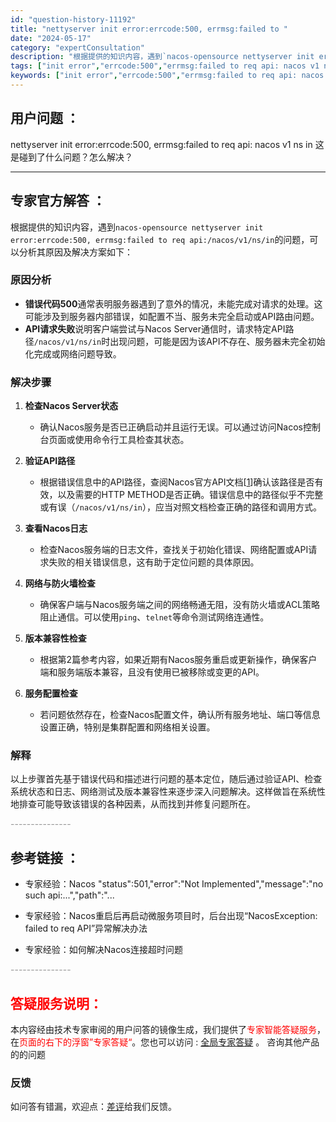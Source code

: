 ```yaml
---
id: "question-history-11192"
title: "nettyserver init error:errcode:500, errmsg:failed to "
date: "2024-05-17"
category: "expertConsultation"
description: "根据提供的知识内容，遇到`nacos-opensource nettyserver init error:errcode:500, errmsg:failed to req api:/nacos/v1/ns/in`的问题，可以分析其原因及解决方案如下：### 原因分析- **错误代码500**通常表"
tags: ["init error","errcode:500","errmsg:failed to req api: nacos v1 ns in"]
keywords: ["init error","errcode:500","errmsg:failed to req api: nacos v1 ns in"]
---
```


## 用户问题 ： 
 nettyserver init error:errcode:500, errmsg:failed to req api: nacos v1 ns in 这是碰到了什么问题？怎么解决？  

---------------
## 专家官方解答 ：

根据提供的知识内容，遇到`nacos-opensource nettyserver init error:errcode:500, errmsg:failed to req api:/nacos/v1/ns/in`的问题，可以分析其原因及解决方案如下：

### 原因分析
- **错误代码500**通常表明服务器遇到了意外的情况，未能完成对请求的处理。这可能涉及到服务器内部错误，如配置不当、服务未完全启动或API路由问题。
- **API请求失败**说明客户端尝试与Nacos Server通信时，请求特定API路径`/nacos/v1/ns/in`时出现问题，可能是因为该API不存在、服务器未完全初始化完成或网络问题导致。

### 解决步骤
1. **检查Nacos Server状态**
   - 确认Nacos服务是否已正确启动并且运行无误。可以通过访问Nacos控制台页面或使用命令行工具检查其状态。
   
2. **验证API路径**
   - 根据错误信息中的API路径，查阅Nacos官方API文档[[1](https://nacos.io/docs/latest/guide/user/open-api/)]确认该路径是否有效，以及需要的HTTP METHOD是否正确。错误信息中的路径似乎不完整或有误（`/nacos/v1/ns/in`），应当对照文档检查正确的路径和调用方式。

3. **查看Nacos日志**
   - 检查Nacos服务端的日志文件，查找关于初始化错误、网络配置或API请求失败的相关错误信息，这有助于定位问题的具体原因。

4. **网络与防火墙检查**
   - 确保客户端与Nacos服务端之间的网络畅通无阻，没有防火墙或ACL策略阻止通信。可以使用`ping`、`telnet`等命令测试网络连通性。

5. **版本兼容性检查**
   - 根据第2篇参考内容，如果近期有Nacos服务重启或更新操作，确保客户端和服务端版本兼容，且没有使用已被移除或变更的API。

6. **服务配置检查**
   - 若问题依然存在，检查Nacos配置文件，确认所有服务地址、端口等信息设置正确，特别是集群配置和网络相关设置。

### 解释
以上步骤首先基于错误代码和描述进行问题的基本定位，随后通过验证API、检查系统状态和日志、网络测试及版本兼容性来逐步深入问题解决。这样做旨在系统性地排查可能导致该错误的各种因素，从而找到并修复问题所在。


<font color="#949494">---------------</font> 


## 参考链接 ：

* 专家经验：Nacos "status":501,"error":"Not Implemented","message":"no such api:...","path":"... 
 
 * 专家经验：Nacos重启后再启动微服务项目时，后台出现“NacosException: failed to req API”异常解决办法 
 
 * 专家经验：如何解决Nacos连接超时问题 


 <font color="#949494">---------------</font> 
 


## <font color="#FF0000">答疑服务说明：</font> 

本内容经由技术专家审阅的用户问答的镜像生成，我们提供了<font color="#FF0000">专家智能答疑服务</font>，在<font color="#FF0000">页面的右下的浮窗”专家答疑“</font>。您也可以访问 : [全局专家答疑](https://answer.opensource.alibaba.com/docs/intro) 。 咨询其他产品的的问题

### 反馈
如问答有错漏，欢迎点：[差评](https://ai.nacos.io/user/feedbackByEnhancerGradePOJOID?enhancerGradePOJOId=13731)给我们反馈。
